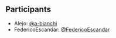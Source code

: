 ## Participants

- Alejo: [@a-bianchi](https://github.com/a-bianchi)
- FedericoEscandar: [@FedericoEscandar](https://github.com/FedericoEscandar)
